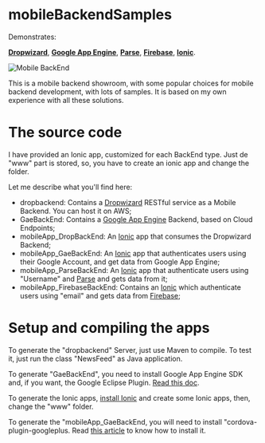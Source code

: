 # mobileBackendSamples

Demonstrates: 

[**Dropwizard**](http://www.dropwizard.io/0.9.1/docs/), [**Google App Engine**](https://cloud.google.com/appengine), [**Parse**](http://parse.com), [**Firebase**](http://https://www.firebase.com/), [**Ionic**](http://ionicframework.com/).

![Mobile BackEnd](http://1.bp.blogspot.com/-fnLc9GwaECY/VEatNODdXlI/AAAAAAAAD90/dj6enCtD5SM/s1600/conectividade.png)

This is a mobile backend showroom, with some popular choices for mobile backend development, with lots of samples. It is based on my own experience with all these solutions. 

# The source code
I have provided an Ionic app, customized for each BackEnd type. Just de "www" part is stored, so, you have to create an ionic app and change the folder.

Let me describe what you'll find here: 

* dropbackend: Contains a [Dropwizard](http://www.dropwizard.io/0.9.1/docs/) RESTful service as a Mobile Backend. You can host it on AWS;
* GaeBackEnd: Contains a [Google App Engine](https://cloud.google.com/appengine/) Backend, based on Cloud Endpoints;
* mobileApp_DropBackEnd: An [Ionic](http://ionicframework.com/) app that consumes the Dropwizard Backend;
* mobileApp_GaeBackEnd: An [Ionic](http://ionicframework.com/) app that authenticates users using their Google Account, and get data from Google App Engine;
* mobileApp_ParseBackEnd: An [Ionic](http://ionicframework.com/) app that authenticate users using "Username" and [Parse](http://parse.com) and gets data from it;
* mobileApp_FirebaseBackEnd: Contains an [Ionic](http://ionicframework.com/) which authenticate users using "email" and gets data from [Firebase](https://www.firebase.com/);

# Setup and compiling the apps
To generate the "dropbackend" Server, just use Maven to compile. To test it, just run the class "NewsFeed" as Java application.

To generate "GaeBackEnd", you need to install Google App Engine SDK and, if you want, the Google Eclipse Plugin. [Read this doc](https://cloud.google.com/appengine/docs/java/).

To generate the Ionic apps, [install Ionic](http://ionicframework.com/getting-started/) and create some Ionic apps, then, change the "www" folder.

To generate the "mobileApp_GaeBackEnd, you will need to install "cordova-plugin-googleplus. Read [this article](https://ionicthemes.com/tutorials/about/google-plus-login-with-ionic-framework) to know how to install it. 

 


